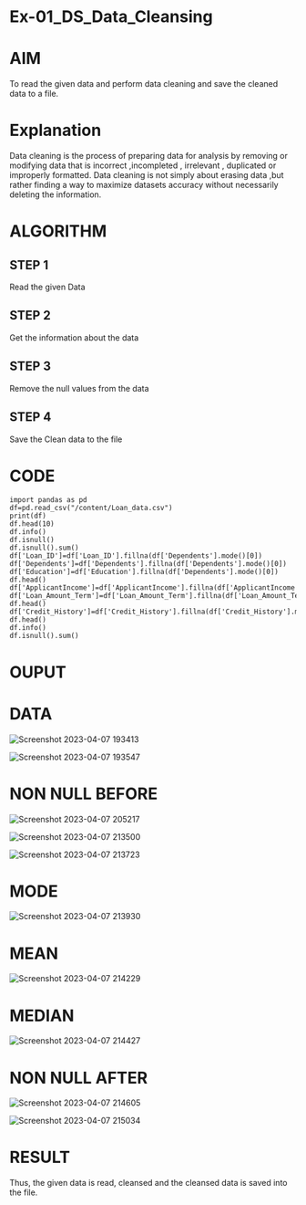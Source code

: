 # Ex-01_DS_Data_Cleansing
# AIM
To read the given data and perform data cleaning and save the cleaned data to a file.

# Explanation
Data cleaning is the process of preparing data for analysis by removing or modifying data that is incorrect ,incompleted , irrelevant , duplicated or improperly formatted. Data cleaning is not simply about erasing data ,but rather finding a way to maximize datasets accuracy without necessarily deleting the information.

# ALGORITHM
## STEP 1
Read the given Data

## STEP 2
Get the information about the data

## STEP 3
Remove the null values from the data

## STEP 4
Save the Clean data to the file

# CODE
```
import pandas as pd
df=pd.read_csv("/content/Loan_data.csv")
print(df)
df.head(10)
df.info()
df.isnull()
df.isnull().sum()
df['Loan_ID']=df['Loan_ID'].fillna(df['Dependents'].mode()[0])
df['Dependents']=df['Dependents'].fillna(df['Dependents'].mode()[0])
df['Education']=df['Education'].fillna(df['Dependents'].mode()[0])
df.head()
df['ApplicantIncome']=df['ApplicantIncome'].fillna(df['ApplicantIncome'].mean())
df['Loan_Amount_Term']=df['Loan_Amount_Term'].fillna(df['Loan_Amount_Term'].mean())
df.head()
df['Credit_History']=df['Credit_History'].fillna(df['Credit_History'].median())
df.head()
df.info()
df.isnull().sum()
```
# OUPUT
# DATA

![Screenshot 2023-04-07 193413](https://user-images.githubusercontent.com/120567837/230622104-0c3d5927-d5af-465f-86bb-025edb9f1316.png)

![Screenshot 2023-04-07 193547](https://user-images.githubusercontent.com/120567837/230622292-63afd727-9447-467e-8835-5e06279a3004.png)

# NON NULL BEFORE

![Screenshot 2023-04-07 205217](https://user-images.githubusercontent.com/120567837/230640141-61f9d0b8-f020-4b6a-ae6f-bbba1a58fb49.png)

![Screenshot 2023-04-07 213500](https://user-images.githubusercontent.com/120567837/230640475-fa081f6b-4fb9-474d-afcc-97712056e10d.png)

![Screenshot 2023-04-07 213723](https://user-images.githubusercontent.com/120567837/230640835-6aac232e-e20d-497c-be94-ef7ed2560949.png)

# MODE

![Screenshot 2023-04-07 213930](https://user-images.githubusercontent.com/120567837/230641136-b819951b-0188-4fd4-af36-d7c22b74e5e6.png)

# MEAN

![Screenshot 2023-04-07 214229](https://user-images.githubusercontent.com/120567837/230641552-737d9fdb-0387-4fe6-8410-0cc094bccb28.png)

# MEDIAN

![Screenshot 2023-04-07 214427](https://user-images.githubusercontent.com/120567837/230641834-5ee89c8d-fbb1-4284-a94f-d94dbdf281b9.png)

# NON NULL AFTER

![Screenshot 2023-04-07 214605](https://user-images.githubusercontent.com/120567837/230642095-856dc5b4-4a83-4f70-8a5d-70fa0d6b4567.png)

![Screenshot 2023-04-07 215034](https://user-images.githubusercontent.com/120567837/230642765-5f36c8c6-0c2a-4f3b-b95a-0b96aedf5709.png)

# RESULT
Thus, the given data is read, cleansed and the cleansed data is saved into the file.
